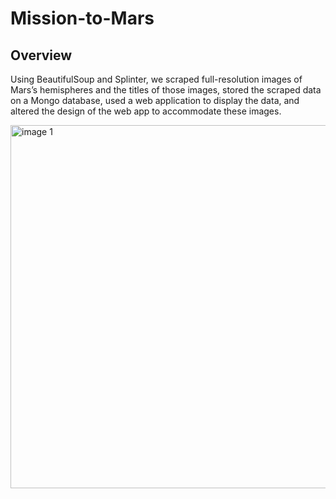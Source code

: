 # Mission-to-Mars

## Overview
Using BeautifulSoup and Splinter, we scraped full-resolution images of Mars’s hemispheres and the titles of those images, stored the scraped data on a Mongo database, used a web application to display the data, and altered the design of the web app to accommodate these images.

<img width="581" alt="image 1" src="https://user-images.githubusercontent.com/60076980/156958603-a10eba2e-1b72-43bc-a1a5-9d65768f0ee4.png">
